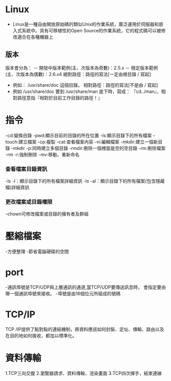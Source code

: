 # Linux
- Linux是一種自由開放原始碼的類似Unix的作業系統，廣泛運用於伺服器和嵌入式系統中。具有可移植性的Open Source的作業系統，它的程式碼可以被修改適合在各種機器上
## 版本
版本會分為：
－ 開發中版本範例(主、次版本為奇數)：2.5.x
－ 穩定版本範例(主、次版本為偶數)：2.6.x4
絕對路徑：路徑的寫法[一定由根目錄 / 寫起]
- 例如： /usr/share/doc 這個目錄。
相對路徑：路徑的寫法[不是由 / 寫起]
- 例如 /usr/share/doc 要到 /usr/share/man 底下時，寫成： 『cd../man』，相對路徑意指『相對於目前工作目錄的路徑！』
# 指令
-cd:變換目錄
-pwd:顯示目前的目錄的所在位置
-ls:顯示目錄下的所有檔案
-touch:建立檔案
-cp:複製
-cat:查看檔案內容
-vi:編輯檔案
-mkdir:建立一個新目錄
-mkdir -p:同時建立多個目錄
-rmdir:刪除一個裡面是空的空目錄
-rm:刪除檔案                
-rm -r:強制刪除
-mv:移動，重新命名
### 查看檔案目錄資訊
-ls -l：顯示目錄下的所有檔案詳細資訊
-ls -al：顯示目錄下的所有檔案(包含隱藏檔)詳細資訊
### 更改檔案或目錄權限
-chown可修改檔案或目錄的擁有者及群組

# 壓縮檔案
-方便整理
-節省電腦硬碟的空間

# port
-通訊埠號是TCP/UDP與上層通訊的通道,當TCP/UDP要傳送訊息時， 會指定要由哪一個通訊埠號來接收。
-埠號是由16個位元所組成的號碼

# TCP/IP
TCP /IP提供了點對點的連結機制，將資料應該如何封裝、定址、傳輸、路由以及在目的地如何接收，都加以標準化。

# 資料傳輸
1.TCP三向交握
2.瀏覽器請求、資料傳輸、渲染畫面
3.TCP四次揮手，結束連線



